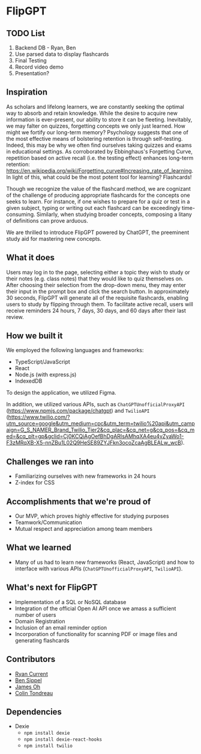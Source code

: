 # FlipGPT
## TODO List
1. Backend DB - Ryan, Ben
3. Use parsed data to display flashcards
4. Final Testing
5. Record video demo
6. Presentation?

## Inspiration
As scholars and lifelong learners, we are constantly seeking the optimal way to absorb and retain knowledge. While the desire to acquire new information is ever-present, our ability to store it can be fleeting. Inevitably, we may falter on quizzes, forgetting concepts we only just learned. How might we fortify our long-term memory? Psychology suggests that one of the most effective means of bolstering retention is through self-testing. Indeed, this may be why we often find ourselves taking quizzes and exams in educational settings. As corroborated by Ebbinghaus's Forgetting Curve, repetition based on active recall (i.e. the testing effect) enhances long-term retention: https://en.wikipedia.org/wiki/Forgetting_curve#Increasing_rate_of_learning. In light of this, what could be the most potent tool for learning? Flashcards!

Though we recognize the value of the flashcard method, we are cognizant of the challenge of producing appropriate flashcards for the concepts one seeks to learn. For instance, if one wishes to prepare for a quiz or test in a given subject, typing or writing out each flashcard can be exceedingly time-consuming. Similarly, when studying broader concepts, composing a litany of definitions can prove arduous.

We are thrilled to introduce FlipGPT powered by ChatGPT, the preeminent study aid for mastering new concepts.

## What it does
Users may log in to the page, selecting either a topic they wish to study or their notes (e.g. class notes) that they would like to quiz themselves on. After choosing their selection from the drop-down menu, they may enter their input in the prompt box and click the search button. In approximately 30 seconds, FlipGPT will generate all of the requisite flashcards, enabling users to study by flipping through them. To facilitate active recall, users will receive reminders 24 hours, 7 days, 30 days, and 60 days after their last review.

## How we built it
We employed the following languages and frameworks:
- TypeScript/JavaScript
- React
- Node.js (with express.js)
- IndexedDB

To design the application, we utilized Figma.

In addition, we utilized various APIs, such as `ChatGPTUnofficialProxyAPI` (https://www.npmjs.com/package/chatgpt) and `TwilioAPI` (https://www.twilio.com/?utm_source=google&utm_medium=cpc&utm_term=twilio%20api&utm_campaign=G_S_NAMER_Brand_Twilio_Tier2&cq_plac=&cq_net=g&cq_pos=&cq_med=&cq_plt=gp&gclid=Cj0KCQiAgOefBhDgARIsAMhqXA4eu4vZyaWo1-F3zMRqXB-X5-nnZBu1L02Q9HeSE89ZYJFkn3ocoZcaAgBLEALw_wcB).

## Challenges we ran into
- Familiarizing ourselves with new frameworks in 24 hours
- Z-index for CSS

## Accomplishments that we're proud of
- Our MVP, which proves highly effective for studying purposes
- Teamwork/Communication
- Mutual respect and appreciation among team members

## What we learned
- Many of us had to learn new frameworks (React, JavaScript) and how to interface with various APIs (`ChatGPTUnofficialProxyAPI`, `TwilioAPI`).

## What's next for FlipGPT
- Implementation of a SQL or NoSQL database
- Integration of the official Open AI API once we amass a sufficient number of users
- Domain Registration
- Inclusion of an email reminder option
- Incorporation of functionality for scanning PDF or image files and generating flashcards

## Contributors
- [Ryan Current](https://github.com/Ryan-Current)
- [Ben Sippel](https://github.com/brs6412) 
- [James Oh](https://github.com/jamesoh3928) 
- [Colin Tondreau](https://github.com/CTB333)

## Dependencies 

- Dexie
    - `npm install dexie`
    - `npm install dexie-react-hooks`
    - `npm install twilio`
